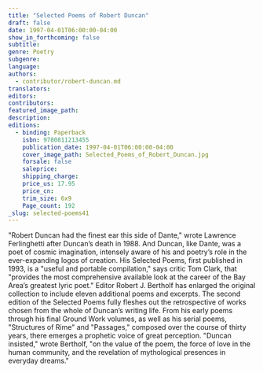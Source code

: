 ```yaml
---
title: "Selected Poems of Robert Duncan"
draft: false
date: 1997-04-01T06:00:00-04:00
show_in_forthcoming: false
subtitle:
genre: Poetry
subgenre:
language:
authors:
  - contributor/robert-duncan.md
translators:
editors:
contributors:
featured_image_path:
description:
editions:
  - binding: Paperback
    isbn: 9780811213455
    publication_date: 1997-04-01T06:00:00-04:00
    cover_image_path: Selected_Poems_of_Robert_Duncan.jpg
    forsale: false
    saleprice:
    shipping_charge:
    price_us: 17.95
    price_cn:
    trim_size: 6x9
    Page_count: 192
_slug: selected-poems41
---
```


"Robert Duncan had the finest ear this side of Dante," wrote Lawrence Ferlinghetti after Duncan’s death in 1988. And Duncan, like Dante, was a poet of cosmic imagination, intensely aware of his and poetry’s role in the ever-expanding logos of creation. His Selected Poems, first published in 1993, is a "useful and portable compilation," says critic Tom Clark, that "provides the most comprehensive available look at the career of the Bay Area’s greatest lyric poet." Editor Robert J. Bertholf has enlarged the original collection to include eleven additional poems and excerpts. The second edition of the Selected Poems fully fleshes out the retrospective of works chosen from the whole of Duncan’s writing life. From his early poems through his final Ground Work volumes, as well as his serial poems, "Structures of Rime" and "Passages," composed over the course of thirty years, there emerges a prophetic voice of great perception. "Duncan insisted," wrote Bertholf, "on the value of the poem, the force of love in the human community, and the revelation of mythological presences in everyday dreams."

